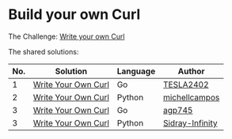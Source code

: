 # Build your own Curl

The Challenge: [Write your own Curl](https://codingchallenges.fyi/challenges/challenge-curl)

The shared solutions:

| No. | Solution | Language | Author |
|-----|----------|----------|--------|
| 1 | [Write Your Own Curl](https://github.com/TESLA2402/gocccurl/tree/main) | Go | [TESLA2402](https://github.com/TESLA2402) |
| 2 | [Write Your Own Curl](https://github.com/michellcampos/pythoncccurl/tree/main) | Python | [michellcampos](https://github.com/michellcampos) |
| 3 | [Write Your Own Curl](https://github.com/agp745/CodingChallenges/tree/main/curl) | Go | [agp745](https://github.com/agp745)
| 3 | [Write Your Own Curl](https://github.com/Sidray-Infinity/DumbProjects/tree/master/Curl) | Python | [Sidray-Infinity](https://github.com/Sidray-Infinity)

